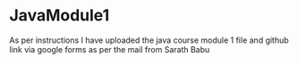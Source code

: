 # JavaModule1
As per instructions I have uploaded the java course module 1 file and github link via google forms as per the mail from Sarath Babu
